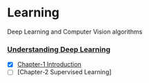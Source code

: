 # Learning
Deep Learning and Computer Vision algorithms

### [Understanding Deep Learning](./book/UnderstandingDeepLearning_23_10_23_C.pdf)

- [x] [Chapter-1 Introduction](./deep_learning/chapter_1/note.md)
- [ ] [Chapter-2 Supervised Learning]
